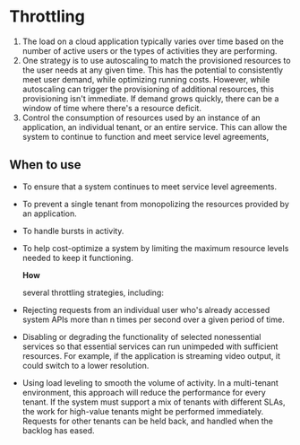 # Throttling

1. The load on a cloud application typically varies over time based on the number of active users or the types of activities they are performing.
2. One strategy is to use autoscaling to match the provisioned resources to the user needs at any given time. This has the potential to consistently meet user demand, while optimizing running costs. However, while autoscaling can trigger the provisioning of additional resources, this provisioning isn't immediate. If demand grows quickly, there can be a window of time where there's a resource deficit.
3. Control the consumption of resources used by an instance of an application, an individual tenant, or an entire service. This can allow the system to continue to function and meet service level agreements,

## When to use

* To ensure that a system continues to meet service level agreements.
* To prevent a single tenant from monopolizing the resources provided by an application.
* To handle bursts in activity.
* To help cost-optimize a system by limiting the maximum resource levels needed to keep it functioning.

  **How**

  several throttling strategies, including:

* Rejecting requests from an individual user who's already accessed system APIs more than n times per second over a given period of time.
* Disabling or degrading the functionality of selected nonessential services so that essential services can run unimpeded with sufficient resources. For example, if the application is streaming video output, it could switch to a lower resolution.
* Using load leveling to smooth the volume of activity. In a multi-tenant environment, this approach will reduce the performance for every tenant. If the system must support a mix of tenants with different SLAs, the work for high-value tenants might be performed immediately. Requests for other tenants can be held back, and handled when the backlog has eased.

